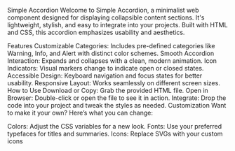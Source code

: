 Simple Accordion
Welcome to Simple Accordion, a minimalist web component designed for displaying collapsible content sections. It's lightweight, stylish, and easy to integrate into your projects. Built with HTML and CSS, this accordion emphasizes usability and aesthetics.

Features
Customizable Categories: Includes pre-defined categories like Warning, Info, and Alert with distinct color schemes.
Smooth Accordion Interaction: Expands and collapses with a clean, modern animation.
Icon Indicators: Visual markers change to indicate open or closed states.
Accessible Design: Keyboard navigation and focus states for better usability.
Responsive Layout: Works seamlessly on different screen sizes.
How to Use
Download or Copy: Grab the provided HTML file.
Open in Browser: Double-click or open the file to see it in action.
Integrate: Drop the code into your project and tweak the styles as needed.
Customization
Want to make it your own? Here’s what you can change:

Colors: Adjust the CSS variables for a new look.
Fonts: Use your preferred typefaces for titles and summaries.
Icons: Replace SVGs with your custom icons
